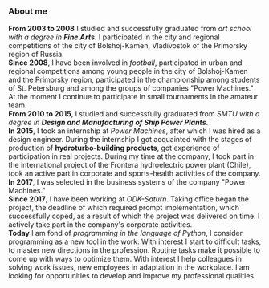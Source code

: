 ### About me
**From 2003 to 2008** I studied and successfully graduated from _art school with a degree in **Fine Arts**_. I participated in the city and regional competitions of the city of Bolshoj-Kamen, Vladivostok of the Primorsky region of Russia.  
**Since 2008**, I have been involved in *football*, participated in urban and regional competitions among young people in the city of Bolshoj-Kamen and the Primorsky region, participated in the championship among students of St. Petersburg and among the groups of companies "Power Machines." At the moment I continue to participate in small tournaments in the amateur team.  
**From 2010 to 2015**, I studied and successfully graduated from _SMTU with a degree in **Design and Manufacturing of Ship Power Plants**_.  
**In 2015**, I took an internship at *Power Machines*, after which I was hired as a design engineer. During the internship I got acquainted with the stages of production of **hydroturbo-building products**, got experience of participation in real projects. During my time at the company, I took part in the international project of the Frontera hydroelectric power plant (Chile), took an active part in corporate and sports-health activities of the company. **In 2017**, I was selected in the business systems of the company "Power Machines."  
**Since 2017**, I have been working at *ODK-Saturn*. Taking office began the project, the deadline of which required prompt implementation, which successfully coped, as a result of which the project was delivered on time. I actively take part in the company's corporate activities.  
**Today** I am fond of *programming in the language of Python*, I consider programming as a new tool in the work. With interest I start to difficult tasks, to master new directions in the profession. Routine tasks make it possible to come up with ways to optimize them. With interest I help colleagues in solving work issues, new employees in adaptation in the workplace. I am looking for opportunities to develop and improve my professional qualities.
